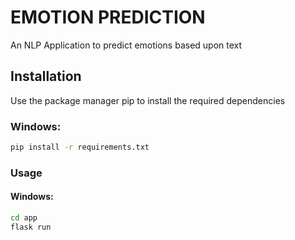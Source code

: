 # EMOTION PREDICTION
An NLP Application to predict emotions based upon text

## Installation


Use the package manager pip to install the required dependencies

 ### Windows:
```bash
pip install -r requirements.txt 
```
### Usage


#### Windows:
```bash
cd app
flask run
```
